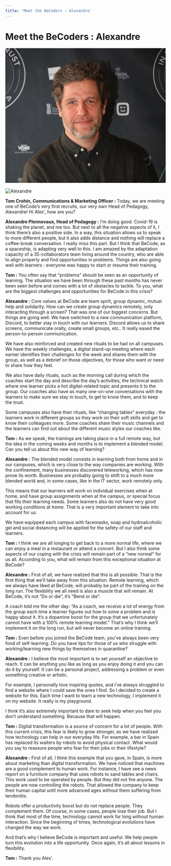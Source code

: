 ```yaml
---
title: 'Meet the BeCoders : Alexandre'
---
```


 # Meet the BeCoders : Alexandre
 
 ![Alexandre Head of Pedagogy](/images/AlexandreHeadofPedagogy.png "Alexandre Head of Pedagogy")
 
 ![Alexandre](AlexandreHeadofPedagogy.png "Alexandre")

**Tom Crohin, Communications & Marketing Officer :** Today, we are meeting one of BeCode’s very first recruits, our very own Head of Pedagogy, Alexandre! Hi Alex', how are you?

**Alexandre Plennevaux, Head of Pedagogy :** I’m doing good. Covid-19 is shaking the planet, and me too. But next to all the negative aspects of it, I think there’s also a positive side. In a way, this situation allows us to speak to more different people, but it also adds distance and nothing will replace a coffee-break conversation. I really miss this part. But I think that BeCode, as a spaceship, is adapting very well to this. I am amazed by the adaptation capacity of a 35-collaborators team living around the country, who are able to align properly and find opportunities in problems. Things are also going well with learners : everyone was happy to start or resume their training. 

**Tom :** You often say that “problems” should be seen as an opportunity of learning. The situation we have been through these past months has never been seen before and comes with a lot of obstacles to tackle. To you, what are the biggest challenges and opportunities for BeCode in this crisis?

**Alexandre :** Core values at BeCode are team spirit, group dynamic, mutual help and solidarity. How can we create group dynamics remotely, only interacting through a screen? That was one of our biggest concerns. But things are going well. We have switched to a new communication platform, Discord, to better stay in touch with our learners. Discord allows us to share screens, communicate orally, create small groups, etc.. It really eased the person-to-person communication. 

We have also reinforced and created new rituals to be had on all campuses. We have the weekly challenges, a digital stand-up meeting where each earner identifies their challenges for the week and shares them with the group, as well as a debrief on those objectives, for those who want or need to share how they feel.

We also have daily rituals, such as the morning call during which the coaches start the day and describe the day’s activities, the technical watch where one learner picks a hot digital-related topic and presents it to the group. Our coaches also have as many one-on-one conversations with the learners to make sure we stay in touch, to get to know them, and to keep the trust. 

Some campuses also have their rituals, like “changing tables” everyday : the learners work in different groups so they work on their soft skills and get to know their colleagues more. Some coaches share their music channels and the learners can find out about the different music styles our coaches like. 

**Tom :** As we speak, the trainings are taking place in a full remote way, but the idea in the coming weeks and months is to implement a blended model. Can you tell us about this new way of learning?

**Alexandre :** The blended model consists in learning both from home and in our campuses, which is very close to the way companies are working. With the confinement, many businesses discovered teleworking, which has now prove its worth. Businesses are probably going to shift to a much more blended world and, in some cases, like in the IT sector, work remotely only. 

This means that our learners will work on individual exercises when at home, and have group assignments when at the campus, or special focus that fits their learning needs. Some learners also do not have very good working conditions at home. That is a very important element to take into account for us. 

We have equipped each campus with facemasks, soap and hydroalcoholic gel and social distancing will be applied for the safety of our staff and learners.

**Tom :** I think we are all longing to get back to a more normal life, where we can enjoy a meal in a restaurant or attend a concert. But I also think some aspects of our coping with the crisis will remain part of a “new normal” for us all. According to you, what will remain from this exceptional situation at BeCode? 

**Alexandre :** First of all, we have realized that this is all possible. That is the first thing that we’ll take away from this situation. Remote learning, which we always have liked at BeCode, will probably be part of the training on the long run. The flexibility we all need is also a muscle that will remain. At BeCode, it’s not “Do or die”, it’s “Bend or die”. 

A coach told me the other day: “As a coach, we receive a lot of energy from the group each time a learner figures out how to solve a problem and is happy about it. It’s a dopamine boost for the group that we unfortunately cannot have with a 100% remote learning model.” That’s why I think we’ll implement it on the long run, but will never become an online training.

**Tom :** Even before you joined the BeCode team, you’ve always been very fond of self-learning. Do you have tips for those of us who struggle with working/learning new things by themselves in quarantine? 

**Alexandre :** I believe the most important is to set yourself an objective to reach. It can be anything you like as long as you enjoy doing it and you can do it by yourself. It can be a personal project, addressing a problem or even something creative or artistic. 

For example, I personally love inspiring quotes, and i’ve always struggled to find a website where I could save the ones I find. So I decided to create a website for this. Each time I want to learn a new technology, I implement it on my website. It really is my playground. 

I think it’s also extremely important to dare to seek help when you feel you don’t understand something. Because that will happen. 

**Tom :** Digital transformation is a source of concern for a lot of people. With this current crisis, this fear is likely to grow stronger, as we have realized how technology can help in our everyday life. For example, a bar in Spain has replaced its waiters by robots to avoid physical contact. What would you say to reassure people who fear for their jobs or their lifestyle?

**Alexandre :** First of all, I think this example that you gave, in Spain, is more about marketing than digital transformation. We have noticed that machines are a good complement to human work. For instance, I have see a news report on a furniture company that uses robots to sand tables and chairs. This work used to be operated by people. But they did not fire anyone. The people are now controlling the robots. That allowed the company to keep their human capital until more advanced ages without them suffering from tendonitis. 

Robots offer a productivity boost but do not replace people. They complement them. Of course, in some cases, people lose their job. But I think that most of the time, technology cannot work for long without human interaction. Since the beginning of times, technological evolutions have changed the way we work. 

And that’s why I believe BeCode is important and useful. We help people turn this evolution into a life opportunity. Once again, it’s all about lessons in flexibility. 

**Tom :** Thank you Alex'. 

